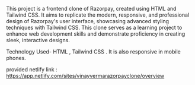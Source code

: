 This project is a frontend clone of Razorpay, created using HTML and Tailwind CSS. 
It aims to replicate the modern, responsive, and professional design of Razorpay's user interface, showcasing advanced styling techniques with Tailwind CSS. 
This clone serves as a learning project to enhance web development skills and demonstrate proficiency in creating sleek, interactive designs.

Technology Used- HTML , Tailwind CSS .
It is also responsive in mobile phones.

provided netlify link :
https://app.netlify.com/sites/vinayvermarazorpayclone/overview
